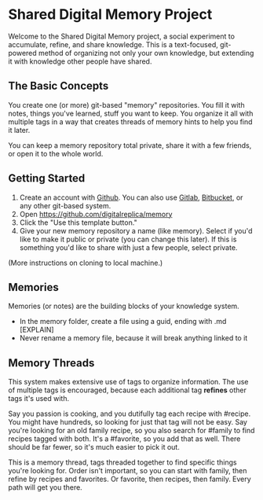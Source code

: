 # Shared Digital Memory Project

Welcome to the Shared Digital Memory project, a social experiment to accumulate, refine, and share knowledge. This is a text-focused, git-powered method of organizing not only your own knowledge, but extending it with knowledge other people have shared.

## The Basic Concepts
You create one (or more) git-based "memory" repositories. You fill it with notes, things you've learned, stuff you want to keep. You organize it all with multiple tags in a way that creates threads of memory hints to help you find it later.

You can keep a memory repository total private, share it with a few friends, or open it to the whole world.

## Getting Started
1. Create an account with [Github](https://github.com/). You can also use [Gitlab](https://about.gitlab.com/), [Bitbucket](https://bitbucket.org/), or any other git-based system.
2. Open https://github.com/digitalreplica/memory
3. Click the "Use this template button."
4. Give your new memory repository a name (like memory). Select if you'd like to make it public or private (you can change this later). If this is something you'd like to share with just a few people, select private.

(More instructions on cloning to local machine.)

## Memories
Memories (or notes) are the building blocks of your knowledge system.
* In the memory folder, create a file using a guid, ending with .md [EXPLAIN]
* Never rename a memory file, because it will break anything linked to it

## Memory Threads
This system makes extensive use of tags to organize information. The use of multiple tags is encouraged, because each additional tag **refines** other tags it's used with.

Say you passion is cooking, and you dutifully tag each recipe with #recipe. You might have hundreds, so looking for just that tag will not be easy. Say you're looking for an old family recipe, so you also search for #family to find recipes tagged with both. It's a #favorite, so you add that as well. There should be far fewer, so it's much easier to pick it out.

This is a memory thread, tags threaded together to find specific things you're looking for. Order isn't important, so you can start with family, then refine by recipes and favorites. Or favorite, then recipes, then family. Every path will get you there.
